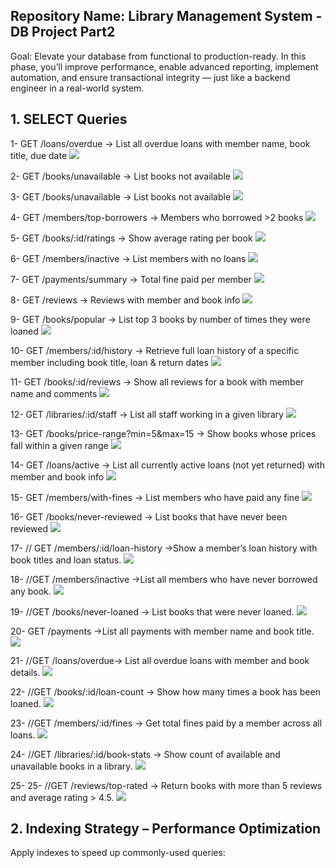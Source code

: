 ﻿## Repository Name: Library Management System - DB Project Part2 
Goal: Elevate your database from functional to production-ready. In this phase, you’ll improve 
performance, enable advanced reporting, implement automation, and ensure transactional integrity — 
just like a backend engineer in a real-world system.

## 1. SELECT Queries
1- GET /loans/overdue → List all overdue loans with member name, book title, due date
![](./image/1.PNG)


2- GET /books/unavailable → List books not available
![](./image/2.PNG)


3- GET /books/unavailable → List books not available 
![](./image/3.PNG)


4- GET /members/top-borrowers → Members who borrowed >2 books
![](./image/4.PNG)


5- GET /books/:id/ratings → Show average rating per book
![](./image/5.PNG)


6- GET /members/inactive → List members with no loans 
![](./image/6.PNG)


7- GET /payments/summary → Total fine paid per member
![](./image/7.PNG) 


8- GET /reviews → Reviews with member and book info
![](./image/8.PNG)


9- GET /books/popular → List top 3 books by number of times they were loaned
![](./image/9.PNG)


10- GET /members/:id/history → Retrieve full loan history of a specific member including book title, 
loan & return dates
![](./image/10.PNG)


11- GET /books/:id/reviews → Show all reviews for a book with member name and comments
![](./image/11.PNG)


12- GET /libraries/:id/staff → List all staff working in a given library
![](./image/12.PNG)


13- GET /books/price-range?min=5&max=15 → Show books whose prices fall within a given range
![](./image/13.PNG)


14- GET /loans/active → List all currently active loans (not yet returned) with member and book info
![](./image/14.PNG)


15- GET /members/with-fines → List members who have paid any fine 
![](./image/15.PNG)


16- GET /books/never-reviewed →  List books that have never been reviewed
![](./image/16.PNG)


17- // GET /members/:id/loan-history →Show a member’s loan history with book titles and loan status.
![](./image/17.PNG)


18- //GET /members/inactive →List all members who have never borrowed any book. 
![](./image/18.PNG)


19- //GET /books/never-loaned → List books that were never loaned.
![](./image/19.PNG)


20- GET /payments →List all payments with member name and book title.
![](./image/20.PNG)


21- //GET /loans/overdue→ List all overdue loans with member and book details.
![](./image/21.PNG)


22- //GET /books/:id/loan-count → Show how many times a book has been loaned.
![](./image/22.PNG)


23- //GET /members/:id/fines → Get total fines paid by a member across all loans. 
![](./image/23.PNG)


24- //GET /libraries/:id/book-stats → Show count of available and unavailable books in a library.
![](./image/24.PNG)


25- 25- //GET /reviews/top-rated → Return books with more than 5 reviews and average rating > 4.5.
![](./image/25.PNG)



## 2. Indexing Strategy – Performance Optimization
Apply indexes to speed up commonly-used queries: 